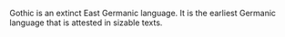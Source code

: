 Gothic is an extinct East Germanic language. It is the earliest Germanic language that is attested in sizable texts.
